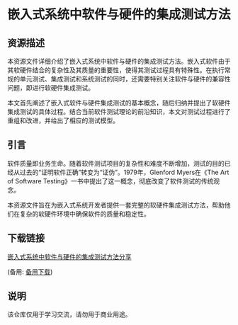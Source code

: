 # 嵌入式系统中软件与硬件的集成测试方法

## 资源描述

本资源文件详细介绍了嵌入式系统中软件与硬件的集成测试方法。嵌入式软件由于其软硬件结合的复杂性及其质量的重要性，使得其测试过程具有特殊性。在执行常规的单元测试、集成测试和系统测试的同时，还需要特别关注软件与硬件的兼容性问题，即进行软硬件集成测试。

本文首先阐述了嵌入式软件与硬件集成测试的基本概念，随后归纳并提出了软硬件集成测试的具体过程。结合当前软件测试理论的前沿知识，本文对测试过程进行了重组和改进，并给出了相应的测试模型。

## 引言

软件质量即业务生命。随着软件测试项目的复杂性和难度不断增加，测试的目的已经从过去的“证明软件正确”转变为“证伪”。1979年，Glenford Myers在《The Art of Software Testing》一书中提出了这一概念，彻底改变了软件测试的传统观念。

本资源文件旨在为嵌入式系统开发者提供一套完整的软硬件集成测试方法，帮助他们在复杂的软硬件环境中确保软件的质量和稳定性。

## 下载链接
[嵌入式系统中软件与硬件的集成测试方法分享](https://pan.quark.cn/s/e12e0912b43f) 

(备用: [备用下载](https://pan.baidu.com/s/1-Pj1nhPvnxWSZn9lGfedVw?pwd=1234))

## 说明

该仓库仅用于学习交流，请勿用于商业用途。
